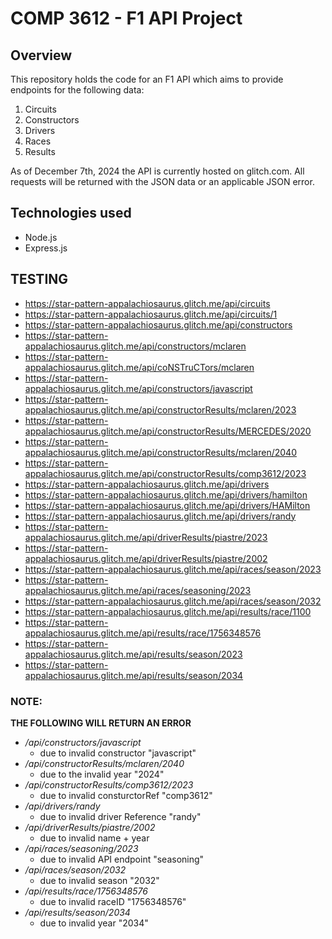 # COMP 3612 - F1 API Project
## Overview
This repository holds the code for an F1 API which aims to provide endpoints for the following data:
1. Circuits
2. Constructors
3. Drivers
4. Races
5. Results

As of December 7th, 2024 the API is currently hosted on glitch.com. All requests will be returned with the JSON data or an applicable JSON error.

## Technologies used
- Node.js
- Express.js


## TESTING
- https://star-pattern-appalachiosaurus.glitch.me/api/circuits
- https://star-pattern-appalachiosaurus.glitch.me/api/circuits/1
- https://star-pattern-appalachiosaurus.glitch.me/api/constructors
- https://star-pattern-appalachiosaurus.glitch.me/api/constructors/mclaren
- https://star-pattern-appalachiosaurus.glitch.me/api/coNSTruCTors/mclaren
- https://star-pattern-appalachiosaurus.glitch.me/api/constructors/javascript
- https://star-pattern-appalachiosaurus.glitch.me/api/constructorResults/mclaren/2023
- https://star-pattern-appalachiosaurus.glitch.me/api/constructorResults/MERCEDES/2020
- https://star-pattern-appalachiosaurus.glitch.me/api/constructorResults/mclaren/2040
- https://star-pattern-appalachiosaurus.glitch.me/api/constructorResults/comp3612/2023
- https://star-pattern-appalachiosaurus.glitch.me/api/drivers
- https://star-pattern-appalachiosaurus.glitch.me/api/drivers/hamilton
- https://star-pattern-appalachiosaurus.glitch.me/api/drivers/HAMilton
- https://star-pattern-appalachiosaurus.glitch.me/api/drivers/randy
- https://star-pattern-appalachiosaurus.glitch.me/api/driverResults/piastre/2023
- https://star-pattern-appalachiosaurus.glitch.me/api/driverResults/piastre/2002
- https://star-pattern-appalachiosaurus.glitch.me/api/races/season/2023
- https://star-pattern-appalachiosaurus.glitch.me/api/races/seasoning/2023
- https://star-pattern-appalachiosaurus.glitch.me/api/races/season/2032
- https://star-pattern-appalachiosaurus.glitch.me/api/results/race/1100
- https://star-pattern-appalachiosaurus.glitch.me/api/results/race/1756348576
- https://star-pattern-appalachiosaurus.glitch.me/api/results/season/2023
- https://star-pattern-appalachiosaurus.glitch.me/api/results/season/2034

### NOTE:
**THE FOLLOWING WILL RETURN AN ERROR**
- */api/constructors/javascript* 
    - due to invalid constructor "javascript"
- */api/constructorResults/mclaren/2040*  
    - due to the invalid year "2024"
- */api/constructorResults/comp3612/2023*  
    - due to invalid consturctorRef "comp3612"
- */api/drivers/randy*  
    - due to invalid driver Reference "randy"
- */api/driverResults/piastre/2002*  
    - due to invalid name + year
- */api/races/seasoning/2023*  
    - due to invalid API endpoint "seasoning"
- */api/races/season/2032*  
    - due to invalid season "2032"
- */api/results/race/1756348576*  
    - due to invalid raceID "1756348576"
- */api/results/season/2034*  
    - due to invalid year "2034"
    
